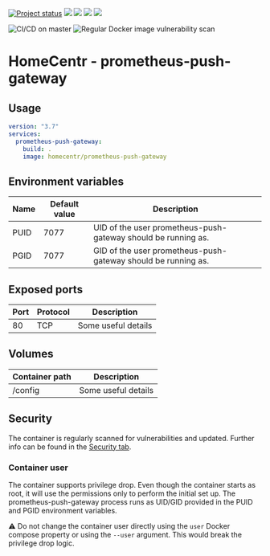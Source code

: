[![Project status](https://badgen.net/badge/project%20status/stable%20%26%20actively%20maintaned?color=green)](https://github.com/homecentr/docker-prometheus-push-gateway/graphs/commit-activity) [![](https://badgen.net/github/label-issues/homecentr/docker-prometheus-push-gateway/bug?label=open%20bugs&color=green)](https://github.com/homecentr/docker-prometheus-push-gateway/labels/bug) [![](https://badgen.net/github/release/homecentr/docker-prometheus-push-gateway)](https://hub.docker.com/repository/docker/homecentr/prometheus-push-gateway)
[![](https://badgen.net/docker/pulls/homecentr/prometheus-push-gateway)](https://hub.docker.com/repository/docker/homecentr/prometheus-push-gateway) 
[![](https://badgen.net/docker/size/homecentr/prometheus-push-gateway)](https://hub.docker.com/repository/docker/homecentr/prometheus-push-gateway)

![CI/CD on master](https://github.com/homecentr/docker-prometheus-push-gateway/workflows/CI/CD%20on%20master/badge.svg)
![Regular Docker image vulnerability scan](https://github.com/homecentr/docker-prometheus-push-gateway/workflows/Regular%20Docker%20image%20vulnerability%20scan/badge.svg)


# HomeCentr - prometheus-push-gateway


## Usage

```yml
version: "3.7"
services:
  prometheus-push-gateway:
    build: .
    image: homecentr/prometheus-push-gateway
```

## Environment variables

| Name | Default value | Description |
|------|---------------|-------------|
| PUID | 7077 | UID of the user prometheus-push-gateway should be running as. |
| PGID | 7077 | GID of the user prometheus-push-gateway should be running as. |

## Exposed ports

| Port | Protocol | Description |
|------|------|-------------|
| 80 | TCP | Some useful details |

## Volumes

| Container path | Description |
|------------|---------------|
| /config | Some useful details |

## Security
The container is regularly scanned for vulnerabilities and updated. Further info can be found in the [Security tab](https://github.com/homecentr/docker-prometheus-push-gateway/security).

### Container user
The container supports privilege drop. Even though the container starts as root, it will use the permissions only to perform the initial set up. The prometheus-push-gateway process runs as UID/GID provided in the PUID and PGID environment variables.

:warning: Do not change the container user directly using the `user` Docker compose property or using the `--user` argument. This would break the privilege drop logic.